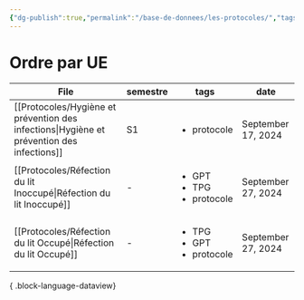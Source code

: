 ```yaml
---
{"dg-publish":true,"permalink":"/base-de-donnees/les-protocoles/","tags":["dataview"],"noteIcon":""}
---
```


# Ordre par UE
| File                                                                                         | semestre | tags                                                | date               |
| -------------------------------------------------------------------------------------------- | -------- | --------------------------------------------------- | ------------------ |
| [[Protocoles/Hygiène et prévention des infections\|Hygiène et prévention des infections]] | S1       | <ul><li>protocole</li></ul>                         | September 17, 2024 |
| [[Protocoles/Réfection du lit Inoccupé\|Réfection du lit Inoccupé]]                       | \-       | <ul><li>GPT</li><li>TPG</li><li>protocole</li></ul> | September 27, 2024 |
| [[Protocoles/Réfection du lit Occupé\|Réfection du lit Occupé]]                           | \-       | <ul><li>TPG</li><li>GPT</li><li>protocole</li></ul> | September 27, 2024 |

{ .block-language-dataview}
